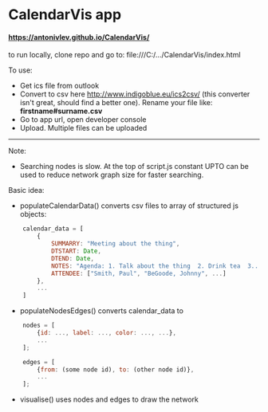 # CalendarVis app
#### https://antonivlev.github.io/CalendarVis/

to run locally, clone repo and go to: file:///C:/.../CalendarVis/index.html

To use: 
- Get ics file from outlook
- Convert to csv here http://www.indigoblue.eu/ics2csv/ (this converter isn't great, should find a better one). Rename your file like: **firstname#surname.csv**
- Go to app url, open developer console
- Upload. Multiple files can be uploaded

----------------------------------------
Note:
- Searching nodes is slow. At the top of script.js constant UPTO can be used to reduce network graph size for faster searching.



Basic idea:
- populateCalendarData() converts csv files to array of structured js objects:
```javascript
	calendar_data = [
		{
			SUMMARRY: "Meeting about the thing",
			DTSTART: Date,
			DTEND: Date,
			NOTES: "Agenda: 1. Talk about the thing  2. Drink tea  3....."
			ATTENDEE: ["Smith, Paul", "BeGoode, Johnny", ...]
		},
		...
	]
```
- populateNodesEdges() converts calendar_data to
```javascript
	nodes = [
		{id: ..., label: ..., color: ..., ...},
		...
	];

	edges = [
		{from: (some node id), to: (other node id)},
		...
	];
```
- visualise() uses nodes and edges to draw the network
